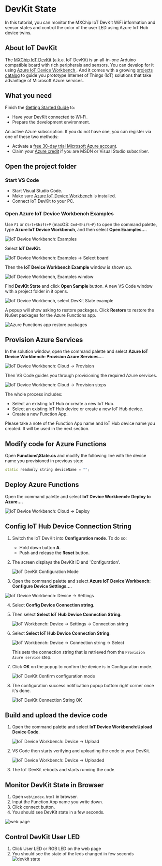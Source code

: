 # DevKit State

In this tutorial, you can monitor the MXChip IoT DevKit WiFi information and sensor states and control the color of the user LED using Azure IoT Hub device twins.

## About IoT DevKit

The [MXChip IoT DevKit](https://aka.ms/iot-devkit) (a.k.a. IoT DevKit) is an all-in-one Arduino compatible board with rich peripherals and sensors. You can develop for it using [Azure IoT Device Workbench ](https://aka.ms/azure-iot-workbench). And it comes with a growing [projects catalog](https://aka.ms/devkit/project-catalog) to guide you prototype Internet of Things (IoT) solutions that take advantage of Microsoft Azure services.

## What you need

Finish the [Getting Started Guide](./devkit-get-started.md) to:

- Have your DevKit connected to Wi-Fi.
- Prepare the development environment.

An active Azure subscription. If you do not have one, you can register via one of these two methods:

- Activate a [free 30-day trial Microsoft Azure account](https://azure.microsoft.com/free/).
- Claim your [Azure credit](https://azure.microsoft.com/pricing/member-offers/msdn-benefits-details/) if you are MSDN or Visual Studio subscriber.


## Open the project folder

### Start VS Code

- Start Visual Studio Code.
- Make sure [Azure IoT Device Workbench](https://marketplace.visualstudio.com/items?itemName=vsciot-vscode.vscode-iot-workbench) is installed.
- Connect IoT DevKit to your PC.

### Open Azure IoT Device Workbench Examples

Use `F1` or `Ctrl+Shift+P` (macOS: `Cmd+Shift+P`) to open the command palette, type **Azure IoT Device Workbench**, and then select **Open Examples...**.

![IoT Device Workbench: Examples](media/iot-workbench-examples-cmd.png)

Select **IoT DevKit**.

![IoT Device Workbench: Examples -> Select board](media/iot-workbench-examples-board.png)

Then the **IoT Device Workbench Example** window is shown up.

![IoT Device Workbench, Examples window](media/iot-workbench-examples.png)

Find **DevKit State** and click **Open Sample** button. A new VS Code window with a project folder in it opens.

![IoT Device Workbench, select DevKit State example](media/devkit-state/open-example-devkitstate.jpg)

A popup will show asking to restore packages. Click **Restore** to restore the NuGet packages for the Azure Functions app.

![Azure Functions app restore packages](media/functions-restore-packages.png)

## Provision Azure Services

In the solution window, open the command palette and select **Azure IoT Device Workbench: Provision Azure Services...**.

![IoT Device Workbench: Cloud -> Provision](media/iot-workbench-cloud-provision.png)

Then VS Code guides you through provisioning the required Azure services.

![IoT Device Workbench: Cloud -> Provision steps](media/iot-workbench-cloud-provision-steps3.png)

The whole process includes:

- Select an existing IoT Hub or create a new IoT Hub.
- Select an existing IoT Hub device or create a new IoT Hub device.
- Create a new Function App.

Please take a note of the Function App name and IoT Hub device name you created. It will be used in the next section.

## Modify code for Azure Functions

Open **Functions\State.cs** and modify the following line with the device name you provisioned in previous step:

```cpp
static readonly string deviceName = "";
```

## Deploy Azure Functions

Open the command palette and select **IoT Device Workbench: Deploy to Azure...**.

![IoT Device Workbench: Cloud -> Deploy](media/iot-workbench-cloud-deploy.png)

## Config IoT Hub Device Connection String

1. Switch the IoT DevKit into **Configuration mode**. To do so:

   - Hold down button **A**.
   - Push and release the **Reset** button.

2. The screen displays the DevKit ID and 'Configuration'.

   ![IoT DevKit Configuration Mode](media/devkit-configuration-mode.png)

3. Open the command palette and select **Azure IoT Device Workbench: Configure Device Settings...**.

  ![IoT Device Workbench: Device -> Settings](media/iot-workbench-device-settings.png)

4. Select **Config Device Connection string**.

5. Then select **Select IoT Hub Device Connection String**.

   ![IoT Workbench: Device -> Settings -> Connection string](media/iot-workbench-device-connectionstring.png)

6. Select **Select IoT Hub Device Connection String**.

   ![IoT Workbench: Device -> Connection string -> Select](media/iot-workbench-device-string1.png)

   This sets the connection string that is retrieved from the `Provision Azure service` step.

7. Click **OK** on the popup to confirm the device is in Configuration mode.

   ![IoT DevKit Confirm configuration mode](media/devkit-configuration-mode-popup.png)

8. The configuration success notification popup bottom right corner once it's done.

   ![IoT DevKit Connection String OK](media/iot-workbench-connection-done.png)

## Build and upload the device code

1. Open the command palette and select **IoT Device Workbench:Upload Device Code**.

   ![IoT Device Workbench: Device -> Upload](media/iot-workbench-device-upload.png)

2. VS Code then starts verifying and uploading the code to your DevKit.

   ![IoT Device Workbench: Device -> Uploaded](media/devkit-state/devkitstate-device-upload.jpg)

3. The IoT DevKit reboots and starts running the code.

## Monitor DevKit State in Browser

1. Open `web\index.html` in browser.
2. Input the Function App name you write down.
3. Click connect button.
4. You should see DevKit state in a few seconds.

![web page](media/devkit-state/devkit-state-function-app-name.png)

## Control DevKit User LED

1. Click User LED or RGB LED on the web page
2. You should see the state of the leds changed in few seconds
![devkit state](media/devkit-state/devkit-state.gif)